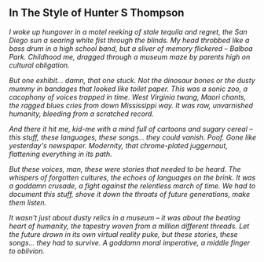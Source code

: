 ## In The Style of Hunter S Thompson


_I woke up hungover in a motel reeking of stale tequila and regret, the San Diego sun a searing white fist through the blinds. My head throbbed like a bass drum in a high school band, but a sliver of memory flickered – Balboa Park. Childhood me, dragged through a museum maze by parents high on cultural obligation._

_But one exhibit… damn, that one stuck. Not the dinosaur bones or the dusty mummy in bandages that looked like toilet paper. This was a sonic zoo, a cacophony of voices trapped in time. West Virginia twang, Maori chants, the ragged blues cries from down Mississippi way. It was raw, unvarnished humanity, bleeding from a scratched record._

_And there it hit me, kid-me with a mind full of cartoons and sugary cereal – this stuff, these languages, these songs… they could vanish. Poof. Gone like yesterday's newspaper. Modernity, that chrome-plated juggernaut, flattening everything in its path._

_But these voices, man, these were stories that needed to be heard.  The whispers of forgotten cultures, the echoes of languages on the brink. It was a goddamn crusade, a fight against the relentless march of time. We had to document this stuff, shove it down the throats of future generations, make them listen._

_It wasn't just about dusty relics in a museum – it was about the beating heart of humanity, the tapestry woven from a million different threads. Let the future drown in its own virtual reality puke, but these stories, these songs… they had to survive. A goddamn moral imperative, a middle finger to oblivion._

